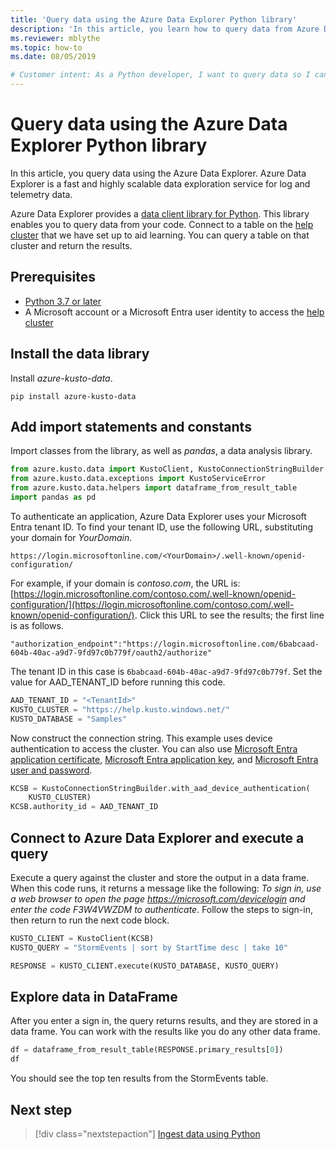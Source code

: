 ```yaml
---
title: 'Query data using the Azure Data Explorer Python library'
description: 'In this article, you learn how to query data from Azure Data Explorer using Python.'
ms.reviewer: mblythe
ms.topic: how-to
ms.date: 08/05/2019

# Customer intent: As a Python developer, I want to query data so I can include it in my apps.
---
```


# Query data using the Azure Data Explorer Python library

In this article, you query data using the Azure Data Explorer. Azure Data Explorer is a fast and highly scalable data exploration service for log and telemetry data.

Azure Data Explorer provides a [data client library for Python](https://github.com/Azure/azure-kusto-python/tree/master/azure-kusto-data). This library enables you to query data from your code. Connect to a table on the [help cluster](https://dataexplorer.azure.com/clusters/help/databases/Samples) that we have set up to aid learning. You can query a table on that cluster and return the results.

## Prerequisites

* [Python 3.7 or later](https://www.python.org/downloads/)
* A Microsoft account or a Microsoft Entra user identity to access the [help cluster](https://dataexplorer.azure.com/clusters/help/databases/Samples)

## Install the data library

Install *azure-kusto-data*.

```
pip install azure-kusto-data
```

## Add import statements and constants

Import classes from the library, as well as *pandas*, a data analysis library.

```python
from azure.kusto.data import KustoClient, KustoConnectionStringBuilder
from azure.kusto.data.exceptions import KustoServiceError
from azure.kusto.data.helpers import dataframe_from_result_table
import pandas as pd
```

To authenticate an application, Azure Data Explorer uses your Microsoft Entra tenant ID. To find your tenant ID, use the following URL, substituting your domain for *YourDomain*.

```
https://login.microsoftonline.com/<YourDomain>/.well-known/openid-configuration/
```

For example, if your domain is *contoso.com*, the URL is: [https://login.microsoftonline.com/contoso.com/.well-known/openid-configuration/](https://login.microsoftonline.com/contoso.com/.well-known/openid-configuration/). Click this URL to see the results; the first line is as follows.

```
"authorization_endpoint":"https://login.microsoftonline.com/6babcaad-604b-40ac-a9d7-9fd97c0b779f/oauth2/authorize"
```

The tenant ID in this case is `6babcaad-604b-40ac-a9d7-9fd97c0b779f`. Set the value for AAD_TENANT_ID before running this code.

```python
AAD_TENANT_ID = "<TenantId>"
KUSTO_CLUSTER = "https://help.kusto.windows.net/"
KUSTO_DATABASE = "Samples"
```

Now construct the connection string. This example uses device authentication to access the cluster. You can also use [Microsoft Entra application certificate](https://github.com/Azure/azure-kusto-python/blob/master/azure-kusto-data/tests/sample.py#L24), [Microsoft Entra application key](https://github.com/Azure/azure-kusto-python/blob/master/azure-kusto-data/tests/sample.py#L20), and [Microsoft Entra user and password](https://github.com/Azure/azure-kusto-python/blob/master/azure-kusto-data/tests/sample.py#L34).

```python
KCSB = KustoConnectionStringBuilder.with_aad_device_authentication(
    KUSTO_CLUSTER)
KCSB.authority_id = AAD_TENANT_ID
```

## Connect to Azure Data Explorer and execute a query

Execute a query against the cluster and store the output in a data frame. When this code runs, it returns a message like the following: *To sign in, use a web browser to open the page https://microsoft.com/devicelogin and enter the code F3W4VWZDM to authenticate*. Follow the steps to sign-in, then return to run the next code block.

```python
KUSTO_CLIENT = KustoClient(KCSB)
KUSTO_QUERY = "StormEvents | sort by StartTime desc | take 10"

RESPONSE = KUSTO_CLIENT.execute(KUSTO_DATABASE, KUSTO_QUERY)
```

## Explore data in DataFrame

After you enter a sign in, the query returns results, and they are stored in a data frame. You can work with the results like you do any other data frame.

```python
df = dataframe_from_result_table(RESPONSE.primary_results[0])
df
```

You should see the top ten results from the StormEvents table.

## Next step

> [!div class="nextstepaction"]
> [Ingest data using Python](python-ingest-data.md)

